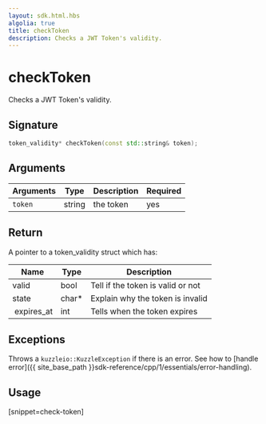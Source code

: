```yaml
---
layout: sdk.html.hbs
algolia: true
title: checkToken
description: Checks a JWT Token's validity.
---
```


# checkToken

Checks a JWT Token's validity.

## Signature

```cpp
token_validity* checkToken(const std::string& token);
```

## Arguments

| Arguments    | Type    | Description | Required
|--------------|---------|-------------|----------
| `token`      | string  | the token   | yes

## Return

A pointer to a token_validity struct which has:

| Name                | Type     | Description                        
| ------------------- | -------- | -----------------------------------
| valid               | bool     | Tell if the token is valid or not
| state               | char\*   | Explain why the token is invalid
| expires_at          | int      | Tells when the token expires

## Exceptions

Throws a `kuzzleio::KuzzleException` if there is an error. See how to [handle error]({{ site_base_path }}sdk-reference/cpp/1/essentials/error-handling).

## Usage

[snippet=check-token]
